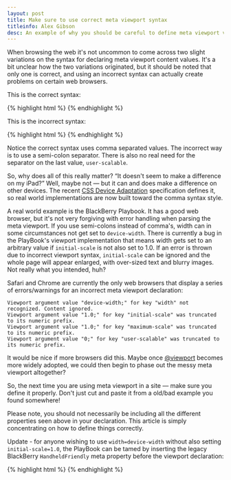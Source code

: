```yaml
---
layout: post
title: Make sure to use correct meta viewport syntax
titleinfo: Alex Gibson
desc: An example of why you should be careful to define meta viewport values using the correct syntax
---
```


When browsing the web it's not uncommon to come across two slight variations on the syntax for declaring meta viewport content values. It's a bit unclear how the two variations originated, but it should be noted that only one is correct, and using an incorrect syntax can actually create problems on certain web browsers.

This is the correct syntax:

{% highlight html %}
<meta name="viewport" content="width=device-width, initial-scale=1.0, maximum-scale=1.0, user-scalable=no" />
{% endhighlight %}

This is the incorrect syntax:

{% highlight html %}
<meta name="viewport" content="width=device-width; initial-scale=1.0; maximum-scale=1.0; user-scalable=no;" />
{% endhighlight %}

Notice the correct syntax uses comma separated values. The incorrect way is to use a semi-colon separator. There is also no real need for the separator on the last value, `user-scalable`.

So, why does all of this really matter? “It doesn't seem to make a difference on my iPad?” Well, maybe not — but it can and does make a difference on other devices. The recent [CSS Device Adaptation](http://dev.w3.org/csswg/css-device-adapt/) specification defines it, so real world implementations are now built toward the comma syntax style.

A real world example is the BlackBerry Playbook. It has a good web browser, but it's not very forgiving with error handling when parsing the meta viewport. If you use semi-colons instead of comma's, width can in some circumstances not get set to `device-width`. There is currently a bug in the PlayBook's viewport implementation that means width gets set to an arbitrary value if `initial-scale` is not also set to 1.0. If an error is thrown due to incorrect viewport syntax, `initial-scale` can be ignored and the whole page will appear enlarged, with over-sized text and blurry images. Not really what you intended, huh?

Safari and Chrome are currently the only web browsers that display a series of errors/warnings for an incorrect meta viewport declaration:

    Viewport argument value "device-width;" for key "width" not recognized. Content ignored.
    Viewport argument value "1.0;" for key "initial-scale" was truncated to its numeric prefix.
    Viewport argument value "1.0;" for key "maximum-scale" was truncated to its numeric prefix.
    Viewport argument value "0;" for key "user-scalable" was truncated to its numeric prefix.

It would be nice if more browsers did this. Maybe once [@viewport](http://dev.opera.com/articles/view/an-introduction-to-meta-viewport-and-viewport/) becomes more widely adopted, we could then begin to phase out the messy meta viewport altogether?

So, the next time you are using meta viewport in a site — make sure you define it properly. Don't just cut and paste it from a old/bad example you found somewhere!

Please note, you should not necessarily be including all the different properties seen above in your declaration. This article is simply concentrating on how to define things correctly.

Update - for anyone wishing to use `width=device-width` without also setting `initial-scale=1.0`, the PlayBook can be tamed by inserting the legacy BlackBerry `HandheldFriendly` meta property before the viewport declaration:

{% highlight html %}
<meta name="HandheldFriendly" content="True" />
<meta name="viewport" content="width=device-width" />
{% endhighlight %}
